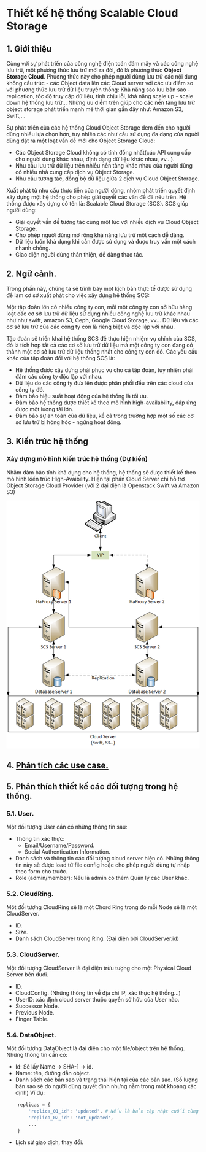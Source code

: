 # Thiết kế hệ thống Scalable Cloud Storage

## 1. Giới thiệu

Cùng với sự phát triển của công nghệ điện toán đám mây và các công nghệ lưu trữ, một phương thức lưu trữ mới ra đời, đó là phương thức **Object Storage Cloud**. Phương thức này cho phép người dùng lưu trữ các nội dung không cấu trúc - các Object data lên các Cloud server với các ưu điểm so với phương thức lưu trữ dữ liệu truyền thống: Khả năng sao lưu bản sao - replication, tốc độ truy cập dữ liệu, tính chịu lỗi, khả năng scale up - scale down hệ thống lưu trữ... Những ưu điểm trên giúp cho các nền tảng lưu trữ object storage phát triển mạnh mẽ thời gian gần đây như: Amazon S3, Swift,...

Sự phát triển của các hệ thống Cloud Object Storage đem đến cho người dùng nhiều lựa chọn hơn, tuy nhiên các như cầu sử dụng đa dạng của người dùng đặt ra một loạt vấn đề mới cho Object Storage Cloud:

- Các Object Storage Cloud không có tính đồng nhất(các API cung cấp cho người dùng khác nhau, định dạng dữ liệu khác nhau, vv...).
- Nhu cầu lưu trữ dữ liệu trên nhiều nền tảng khác nhau của người dùng có nhiều nhà cung cấp dịch vụ Object Storage.
- Nhu cầu tương tác, đồng bộ dữ liệu giữa 2 dịch vụ Cloud Object Storage.

Xuất phát từ nhu cầu thực tiễn của người dùng, nhóm phát triển quyết định xây dựng một hệ thống cho phép giải quyết các vấn đề đã nêu trên. Hệ thống được xây dựng có tên là: Scalable Cloud Storage (SCS). SCS giúp người dùng:

- Giải quyết vấn đề tương tác cùng một lúc với nhiều dịch vụ Cloud Object Storage.
- Cho phép người dùng mở rộng khả năng lưu trữ một cách dễ dàng.
- Dữ liệu luôn khả dụng khi cần được sử dụng và được truy vấn một cách nhanh chóng.
- Giao diện người dùng thân thiện, dễ dàng thao tác.

## 2. Ngữ cảnh.

Trong phần này, chúng ta sẽ trình bày một kịch bản thực tế được sử dụng để làm cơ sở xuất phát cho việc xây dựng hệ thống SCS:

Một tập đoàn lớn có nhiều công ty con, mỗi một công ty con sở hữu hàng loạt các cơ sở lưu trữ dữ liệu sử dụng nhiều công nghệ lưu trữ khác nhau như như swift, amazon S3, Ceph, Google Cloud Storage, vv... Dữ liệu và các cơ sở lưu trữ của các công ty con là riêng biệt và độc lập với nhau.

Tập đoàn sẽ triển khai hệ thống SCS để thực hiện nhiệm vụ chính của SCS, đó là tích hợp tất cả các cơ sở lưu trữ dữ liệu mà một công ty con đang có thành một cơ sở lưu trữ dữ liệu thống nhất cho công ty con đó. Các yêu cầu khác của tập đoàn đối với hệ thống SCS là:

- Hệ thống được xây dựng phải phục vụ cho cả tập đoàn, tuy nhiên phải đảm các công ty độc lập với nhau.
- Dữ liệu do các công ty đưa lên được phân phối đều trên các cloud của công ty đó.
- Đảm bảo hiệu suất hoạt động của hệ thống là tối ưu.
- Đảm bảo hệ thống được thiết kế theo mô hình high-availability, đáp ứng được một lượng tải lớn.
- Đảm bảo sự an toàn của dữ liệu, kể cả trong trường hợp một số các cơ sở lưu trữ bị hỏng hóc - ngừng hoạt động.

## 3. Kiến trúc hệ thống

### Xây dựng mô hình kiến trúc hệ thống (Dự kiến)

Nhằm đảm bảo tính khả dụng cho hệ thống, hệ thống sẽ được thiết kế theo mô hình kiến trúc High-Avaibility. Hiện tại phần Cloud Server chỉ hỗ trợ Object Storage Cloud Provider (với 2 đại diện là Openstack Swift và Amazon S3)

![System Architecture](./images/thiet_ke_ha.png)

## 4. [Phân tích các use case.](./phan_tich_yeu_cau.md)

## 5. Phân thích thiết kế các đối tượng trong hệ thống.

### 5.1. User.

Một đối tượng User cần có những thông tin sau:

- Thông tin xác thực:
    - Email/Username/Password.
    - Social Authentication Information.
- Danh sách và thông tin các đối tượng cloud server hiện có. Những thông tin này sẽ được load từ file config hoặc cho phép người dùng tự nhập theo form cho trước.
- Role (admin/member): Nếu là admin có thêm Quản lý các User khác.

### 5.2. CloudRing.

Một đối tượng CloudRing sẽ là một Chord Ring trong đó mỗi Node sẽ là một CloudServer.

- ID.
- Size.
- Danh sách CloudServer trong Ring. (Đại diện bởi CloudServer.id)

### 5.3. CloudServer.

Một đối tượng CloudServer là đại diện trừu tượng cho một Physical Cloud Server bên đưới.
- ID.
- CloudConfig. (Những thông tin về địa chỉ IP, xác thực hệ thống...)
- UserID: xác định cloud server thuộc quyền sở hữu của User nào.
- Successor Node.
- Previous Node.
- Finger Table.

### 5.4. DataObject.

Một đối tượng DataObject là đại diện cho một file/object trên hệ thống. Những thông tin cần có:

- Id: Sẽ lấy Name -> SHA-1 -> id.
- Name: tên, đường dẫn object.
- Danh sách các bản sao và trạng thái hiện tại của các bản sao. (Số lượng bản sao sẽ do người dùng quyết định nhưng nằm trong một khoảng xác định) Ví dụ:

```python
    replicas = {
        'replica_01_id': 'updated', # Nếu là bản cập nhật cuối cùng
        'replica_02_id': 'not_updated',
        ...
    }
```
- Lịch sử giao dịch, thay đổi.




